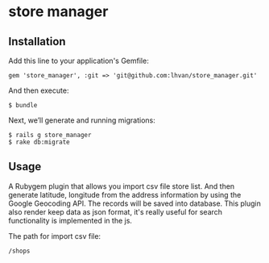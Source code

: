 # store manager

## Installation
Add this line to your application's Gemfile:
```
gem 'store_manager', :git => 'git@github.com:lhvan/store_manager.git'
```
And then execute:
```
$ bundle
```
Next, we’ll generate and running migrations: 
```
$ rails g store_manager
$ rake db:migrate
```

## Usage
A Rubygem plugin that allows you import csv file store list. And then generate latitude, longitude from the address information by using the Google Geocoding API.
 The records will be saved into database. This plugin also render keep data as json format, it's really useful for search functionality is implemented in the js.

The path for import csv file:
```
/shops
```
